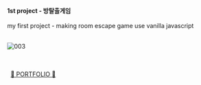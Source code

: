 

**1st project - 방탈출게임**<br><br>
my first project - making room escape game use vanilla javascript
<br><br>

![003](https://github.com/cho1ok/project1_escape_game/assets/117049958/b59dbc37-c2bd-4f47-9500-325cf4a8636f)
<br><br><br>

&nbsp;
<a href="https://github.com/cho1ok/PORTFOLIO">🔮 PORTFOLIO 🔮</a>
<br><br>
